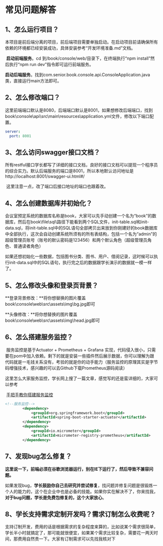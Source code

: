 # 常见问题解答

## 1、怎么运行项目？

​ 本项目是前后端分离的项目，前后端项目需要单独启动。在启动项目前请确保所有依赖的环境都已经安装成功，具体安装参考“开发环境准备.md”文档。

​        **启动前端服务**。cd 到/book/console/web/目录下，在终端执行“npm install”然后执行“npm run dev”指令即可运行前端服务。

​        **启动后端服务**。找到com.senior.book.console.api.ConsoleApplication.java类，直接运行main方法即可。

## 2、怎么修改端口？

​ 这里前端端口默认是8080，后端端口默认是8001，如果想修改后端端口，找到book\console\api\src\main\resources\application.yml文件，修改以下端口配置。

```yaml
server:
  port: 8001
```

## 3、怎么访问swagger接口文档？

​ 所有restful接口学长都写了详细的接口文档，良好的接口文档可以提现一个程序员的综合实力。默认后端服务的端口是8001，所以本地默认访问地址是http://localhost:8001/swagger-ui.html#/

​ 这里注意一点，改了端口后接口地址的端口也跟着改。

## 4、怎么创建数据库并初始化？

​
会议室预定系统的数据库名称是book，大家可以先手动创建一个名为“book”的数据库，然后在book\file\sql\路径下能看到两个SQL文件，init-table.sql和init-data.sql，将init-table.sql中的SQL语句全部拷贝出来放到你刚建好的book数据库中全部执行，这次会自动创建系统所须有的所有表结构，包括一个名为“admin”的超级管理员账号（账号的默认密码是123456）和两个默认角色（超级管理员角色、普通读者角色）

​ 如果还想初始化一些数据，包括图书分类、图书、用户、借阅记录，这时候可以执行init-data.sql中的SQL语句，执行完之后的数据跟学长演示的数据就一模一样了。

## 5、怎么修改头像和登录页背景？

​        **登录背景修改：**将你想替换的图片覆盖book\console\web\src\assets\img\bg.jpg即可

​        **头像修改：**将你想替换的图片覆盖book\console\web\src\assets\img\head.jpg即可

## 6、怎么搭建服务监控？

​ 服务监控是基于Actuator + Prometheus + Grafana
实现，代码侵入很小，只需要在pom中加入依赖。剩下的就是安装一些插件然后展示数据，你可以理解为跟代码就是一毛钱关系没有，考验的就是你的动手能力（服务监控的原理其实是字节码增强技术，感兴趣的可以去Github下载Prometheus源码阅读）

​ 这里怎么大家服务监控，学长网上搜了一篇文章，感觉写的还是蛮详细的，大家可以参考

​       [手把手教你搭建服务监控](http://www.itmuch.com/spring-boot/actuator-prometheus-grafana/)

```xml
<!--服务监控-->
        <dependency>
            <groupId>org.springframework.boot</groupId>
            <artifactId>spring-boot-starter-actuator</artifactId>
        </dependency>
        <dependency>
            <groupId>io.micrometer</groupId>
            <artifactId>micrometer-registry-prometheus</artifactId>
        </dependency>
```

## 7、发现bug怎么修复？

​        **这里说一下，前端必须在谷歌浏览器运行，别在IE下运行了，然后导致不兼容问题。**

​ 如果发现bug，**学长鼓励你自己去研究并尝试修复**，找问题并修复问题是很锻炼一个人的能力的，这个在企业中也是必备的技能。如果你实在解决不了，你来找我，**对于bug问题，学长是免费包修复的，这个大家放心**。

## 8、学长支持需求定制开发吗？需求订制怎么收费呢？

​ 支持订制开发，费用的话是根据需求的复杂程度来算的，比如说某个需求很简单，学长半小时就搞定了，那可能就很便宜，如果某个需求比较复杂，需要花一两天时间，那费用自然贵一下。大家有订制需求可以先找我核对下
